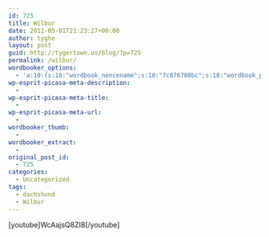 ```yaml
---
id: 725
title: Wilbur
date: 2011-05-01T21:23:27+00:00
author: tyghe
layout: post
guid: http://tygertown.us/blog/?p=725
permalink: /wilbur/
wordbooker_options:
  - 'a:10:{s:18:"wordbook_noncename";s:10:"7c876780bc";s:18:"wordbook_page_post";s:4:"-100";s:18:"wordbook_orandpage";s:1:"2";s:23:"wordbook_default_author";s:1:"2";s:23:"wordbook_extract_length";s:3:"256";s:19:"wordbook_actionlink";s:3:"300";s:26:"wordbooker_publish_default";s:2:"on";s:18:"wordbook_attribute";s:31:"Posted a new post on their blog";s:29:"wordbooker_status_update_text";s:35:": New blog post :  %title% - %link%";s:20:"wordbook_comment_get";s:2:"on";}'
wp-esprit-picasa-meta-description:
  - 
wp-esprit-picasa-meta-title:
  - 
wp-esprit-picasa-meta-url:
  - 
wordbooker_thumb:
  - 
wordbooker_extract:
  - 
original_post_id:
  - 725
categories:
  - Uncategorized
tags:
  - dachshund
  - Wilbur
---
```

[youtube]WcAajsQ8ZI8[/youtube]